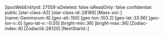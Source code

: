 ﻿---
location: [33.96,103.2,150]
type: Station
tags:
- astro/Star

---
SpocWebEntityId: 27559
isDeleted: false
isReadOnly: false
confidential: public
[star-class::A3]
[star-class-id::28189]
[Mass-sol::]
[name::Geminorum-8]
[geo-alt::150]
[geo-lon::103.2]
[geo-lat::33.96]
[geo-lon-v::0]
[geo-lat-v::-0.05]
[bright-min::36]
[bright-max::36]
[Zodiac-index::8]
[ZodiacId::28120]
[NextStarId::]

